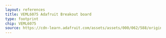 ```yaml
---
layout: references
title: VEML6075 Adafruit Breakout board
type: footprint
chip: VEML6075
source: https://cdn-learn.adafruit.com/assets/assets/000/062/588/original/adafruit_products_fab.png?1537993768
---
```

